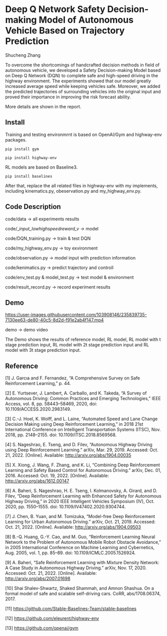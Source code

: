 # Deep Q Network Safety Decision-making Model of Autonomous Vehicle Based on Trajectory Prediction
Shucheng Zhang

To overcome the shortcomings of handcrafted decision methods in field of autonomous vehicle, we developed a Safety Decision-making Model based on Deep
Q Network (DQN) to complete safe and high-speed driving in the highway environment. The experiments showed that our model greatly increased average
speed while keeping vehicles safe. Moreover, we added the predicted trajectories of surrounding vehicles into the original input and proved their importance in improving the risk forecast ability.

More details are shown in the report.

## Install
Training and testing environmrnt is based on OpenAI/Gym and highway-env packages.

```pip install gym```

```pip install highway-env```

RL models are based on Baseline3.

```pip install baselines```

After that, replace the all related files in highway-env with my implements, including kinematics.py, obeservation.py and my_highway_env.py.

## Code Description
code/data -> all experiments results

code/_*input_lowhighspeedreward_v* -> model

code/DQN_training.py -> train & test DQN

code/my_highway_env.py -> toy exvironment

code/observation.py -> model input with prediction information

code/kenimatics.py -> predict trajectory and controll

code/env_test.py & model_test.py -> test model & environment

code/result_record.py -> record experiment results


## Demo

https://user-images.githubusercontent.com/103908146/235839735-7130ee63-de80-40c5-8d2d-f91e2ab4f147.mp4













demo -> demo video

The Demo shows the results of reference model, RL model, RL model with t stage prediction input, RL model with 2t stage prediction input and RL model with 3t stage prediction input.

## Reference
[1]	J. Garcıa and F. Fernandez, “A Comprehensive Survey on Safe Reinforcement Learning,” p. 44.

[2]	E. Yurtsever, J. Lambert, A. Carballo, and K. Takeda, “A Survey of Autonomous Driving: Common Practices and Emerging Technologies,” IEEE Access, vol. 8, pp. 58443–58469, 2020, doi: 10.1109/ACCESS.2020.2983149.

[3]	C.-J. Hoel, K. Wolff, and L. Laine, “Automated Speed and Lane Change Decision Making using Deep Reinforcement Learning,” in 2018 21st International Conference on Intelligent Transportation Systems (ITSC), Nov. 2018, pp. 2148–2155. doi: 10.1109/ITSC.2018.8569568.

[4]	S. Nageshrao, E. Tseng, and D. Filev, “Autonomous Highway Driving using Deep Reinforcement Learning.” arXiv, Mar. 29, 2019. Accessed: Oct. 21, 2022. [Online]. Available: http://arxiv.org/abs/1904.00035

[5]	X. Xiong, J. Wang, F. Zhang, and K. Li, “Combining Deep Reinforcement Learning and Safety Based Control for Autonomous Driving.” arXiv, Dec. 01, 2016. Accessed: Oct. 19, 2022. [Online]. Available: http://arxiv.org/abs/1612.00147

[6]	A. Baheri, S. Nageshrao, H. E. Tseng, I. Kolmanovsky, A. Girard, and D. Filev, “Deep Reinforcement Learning with Enhanced Safety for Autonomous Highway Driving,” in 2020 IEEE Intelligent Vehicles Symposium (IV), Oct. 2020, pp. 1550–1555. doi: 10.1109/IV47402.2020.9304744.

[7]	J. Chen, B. Yuan, and M. Tomizuka, “Model-free Deep Reinforcement Learning for Urban Autonomous Driving.” arXiv, Oct. 21, 2019. Accessed: Oct. 21, 2022. [Online]. Available: http://arxiv.org/abs/1904.09503

[8]	B.-Q. Huang, G.-Y. Cao, and M. Guo, “Reinforcement Learning Neural Network to the Problem of Autonomous Mobile Robot Obstacle Avoidance,” in 2005 International Conference on Machine Learning and Cybernetics, Aug. 2005, vol. 1, pp. 85–89. doi: 10.1109/ICMLC.2005.1526924.

[9]	A. Baheri, “Safe Reinforcement Learning with Mixture Density Network: A Case Study in Autonomous Highway Driving.” arXiv, Nov. 17, 2020. Accessed: Oct. 21, 2022. [Online]. Available: http://arxiv.org/abs/2007.01698

[10]  Shai Shalev-Shwartz, Shaked Shammah, and Amnon Shashua. On a formal model of safe and scalable self-driving cars. CoRR, abs/1708.06374, 2017.

[11]  https://github.com/Stable-Baselines-Team/stable-baselines

[12]  https://github.com/eleurent/highway-env

[13]  https://github.com/openai/gym
